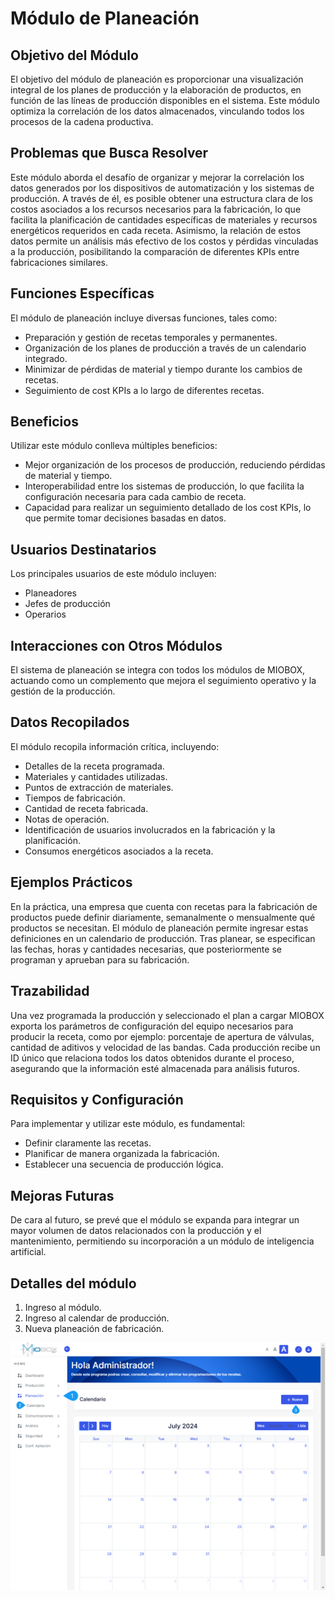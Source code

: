 # Módulo de Planeación  

## Objetivo del Módulo  

El objetivo del módulo de planeación es proporcionar una visualización integral de los planes de producción y la elaboración de productos, en función de las líneas de producción disponibles en el sistema. Este módulo optimiza la correlación de los datos almacenados, vinculando todos los procesos de la cadena productiva.  

## Problemas que Busca Resolver

Este módulo aborda el desafío de organizar y mejorar la correlación los datos generados por los dispositivos de automatización y los sistemas de producción. A través de él, es posible obtener una estructura clara de los costos asociados a los recursos necesarios para la fabricación, lo que facilita la planificación de cantidades específicas de materiales y recursos energéticos requeridos en cada receta. Asimismo, la relación de estos datos permite un análisis más efectivo de los costos y pérdidas vinculadas a la producción, posibilitando la comparación de diferentes KPIs entre fabricaciones similares.  

## Funciones Específicas  

El módulo de planeación incluye diversas funciones, tales como:

- Preparación y gestión de recetas temporales y permanentes.  
- Organización de los planes de producción a través de un calendario integrado.  
- Minimizar de pérdidas de material y tiempo durante los cambios de recetas.  
- Seguimiento de cost KPIs a lo largo de diferentes recetas.  

## Beneficios

Utilizar este módulo conlleva múltiples beneficios:

- Mejor organización de los procesos de producción, reduciendo pérdidas de material y tiempo.  
- Interoperabilidad entre los sistemas de producción, lo que facilita la configuración necesaria para cada cambio de receta.  
- Capacidad para realizar un seguimiento detallado de los cost KPIs, lo que permite tomar decisiones basadas en datos.  

## Usuarios Destinatarios

Los principales usuarios de este módulo incluyen:

- Planeadores  
- Jefes de producción  
- Operarios  

## Interacciones con Otros Módulos

El sistema de planeación se integra con todos los módulos de MIOBOX, actuando como un complemento que mejora el seguimiento operativo y la gestión de la producción.  

## Datos Recopilados  

El módulo recopila información crítica, incluyendo:

- Detalles de la receta programada.  
- Materiales y cantidades utilizadas.  
- Puntos de extracción de materiales.  
- Tiempos de fabricación.  
- Cantidad de receta fabricada.  
- Notas de operación.  
- Identificación de usuarios involucrados en la fabricación y la planificación.  
- Consumos energéticos asociados a la receta.  

## Ejemplos Prácticos  

En la práctica, una empresa que cuenta con recetas para la fabricación de productos puede definir diariamente, semanalmente o mensualmente qué productos se necesitan. El módulo de planeación permite ingresar estas definiciones en un calendario de producción. Tras planear, se especifican las fechas, horas y cantidades necesarias, que posteriormente se programan y aprueban para su fabricación.  

## Trazabilidad  

Una vez programada la producción y seleccionado el plan a cargar MIOBOX exporta los parámetros de configuración del equipo necesarios para producir la receta, como por ejemplo: porcentaje de apertura de válvulas, cantidad de aditivos y velocidad de las bandas. Cada producción recibe un ID único que relaciona todos los datos obtenidos durante el proceso, asegurando que la información esté almacenada para análisis futuros.  

## Requisitos y Configuración

Para implementar y utilizar este módulo, es fundamental:

- Definir claramente las recetas.  
- Planificar de manera organizada la fabricación.  
- Establecer una secuencia de producción lógica.  

## Mejoras Futuras

De cara al futuro, se prevé que el módulo se expanda para integrar un mayor volumen de datos relacionados con la producción y el mantenimiento, permitiendo su incorporación a un módulo de inteligencia artificial.  

## Detalles del módulo

1. Ingreso al módulo.
2. Ingreso al calendar de producción.
3. Nueva planeación de fabricación.

![modulo_planeacion](../planeacion/assets/images/modulo_planeacion.png)